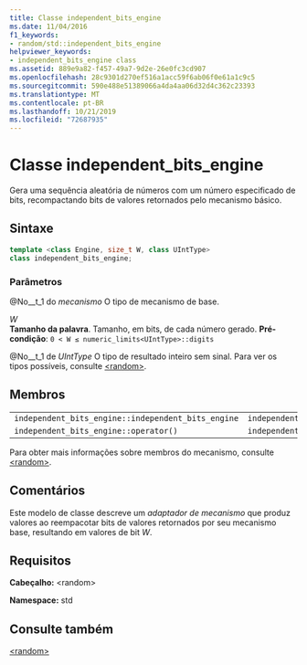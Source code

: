 ```yaml
---
title: Classe independent_bits_engine
ms.date: 11/04/2016
f1_keywords:
- random/std::independent_bits_engine
helpviewer_keywords:
- independent_bits_engine class
ms.assetid: 889e9a82-f457-49a7-9d2e-26e0fc3cd907
ms.openlocfilehash: 28c9301d270ef516a1acc59f6ab06f0e61a1c9c5
ms.sourcegitcommit: 590e488e51389066a4da4aa06d32d4c362c23393
ms.translationtype: MT
ms.contentlocale: pt-BR
ms.lasthandoff: 10/21/2019
ms.locfileid: "72687935"
---
```

# <a name="independent_bits_engine-class"></a>Classe independent_bits_engine

Gera uma sequência aleatória de números com um número especificado de bits, recompactando bits de valores retornados pelo mecanismo básico.

## <a name="syntax"></a>Sintaxe

```cpp
template <class Engine, size_t W, class UIntType>
class independent_bits_engine;
```

### <a name="parameters"></a>Parâmetros

@No__t_1 do *mecanismo*
O tipo de mecanismo de base.

*W* \
**Tamanho da palavra**. Tamanho, em bits, de cada número gerado. **Pré-condição**: `0 < W ≤ numeric_limits<UIntType>::digits`

@No__t_1 de *UIntType*
O tipo de resultado inteiro sem sinal. Para ver os tipos possíveis, consulte [\<random>](../standard-library/random.md).

## <a name="members"></a>Membros

||||
|-|-|-|
|`independent_bits_engine::independent_bits_engine`|`independent_bits_engine::base`|`independent_bits_engine::discard`|
|`independent_bits_engine::operator()`|`independent_bits_engine::base_type`|`independent_bits_engine::seed`|

Para obter mais informações sobre membros do mecanismo, consulte [\<random>](../standard-library/random.md).

## <a name="remarks"></a>Comentários

Este modelo de classe descreve um *adaptador de mecanismo* que produz valores ao reempacotar bits de valores retornados por seu mecanismo base, resultando em valores de bit *W*.

## <a name="requirements"></a>Requisitos

**Cabeçalho:** \<random>

**Namespace:** std

## <a name="see-also"></a>Consulte também

[\<random>](../standard-library/random.md)
